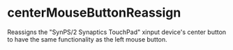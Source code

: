 centerMouseButtonReassign
=========================

Reassigns the "SynPS/2 Synaptics TouchPad" xinput device's center button to have the same functionality as the left mouse button.
